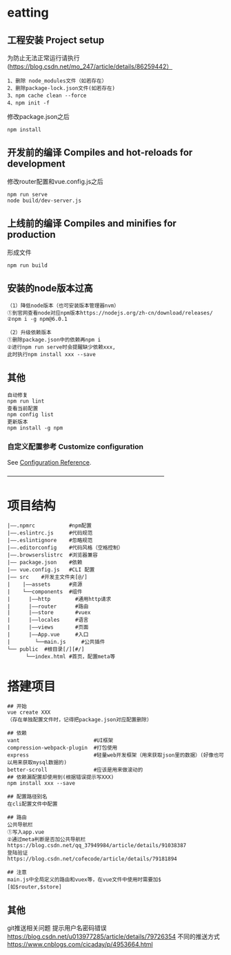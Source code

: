 # eatting

## 工程安装 Project setup
 为防止无法正常运行请执行(https://blog.csdn.net/mo_247/article/details/86259442）
```
1、删除 node_modules文件（如若存在）
2、删除package-lock.json文件(如若存在)
3、npm cache clean --force
4、npm init -f
```
 修改package.json之后
```
npm install
```

## 开发前的编译 Compiles and hot-reloads for development
 修改router配置和vue.config.js之后
```
npm run serve
node build/dev-server.js
```

## 上线前的编译 Compiles and minifies for production
 形成文件
```
npm run build
```
## 安装的node版本过高
```
（1）降低node版本（也可安装版本管理器nvm）
①到官网查看node对应npm版本https://nodejs.org/zh-cn/download/releases/
②npm i -g npm@6.0.1

（2）升级依赖版本
①删除package.json中的依赖再npm i
②进行npm run serve时会提醒缺少依赖xxx,
此时执行npm install xxx --save
```
## 其他
``` 
自动修复
npm run lint
查看当前配置
npm config list
更新版本
npm install -g npm
```
### 自定义配置参考 Customize configuration
See [Configuration Reference](https://cli.vuejs.org/config/).

——————————————————————————
# 项目结构
```
|——.npmrc           #npm配置
|——.eslintrc.js     #代码规范
|——.eslintignore    #忽略规范
|——.editorconfig    #代码风格（空格控制）
|——.browserslistrc  #浏览器兼容
|—— package.json    #依赖
|—— vue.config.js   #CLI 配置
|—— src    #开发主文件夹[@/]
|    |——assets      #资源
|    └──components  #组件
|	   |——http        #通用http请求
|	   |——router      #路由
|	   |——store       #vuex
|	   |——locales     #语言
|	   |——views       #页面 
|	   |——App.vue     #入口
|        └──main.js     #公共插件
└── public  #根目录[/][#/]
      └──index.html #首页，配置meta等
```	  
# 搭建项目
```
## 开始
vue create XXX
（存在单独配置文件时，记得把package.json对应配置删除）

## 依赖
vant                        #UI框架
compression-webpack-plugin  #打包使用
express                     #轻量web开发框架（用来获取json里的数据）(好像也可以用来获取mysql数据的)
better-scroll               #应该是用来做滚动的
## 依赖漏配置却使用到(根据错误提示写XXX)
npm install xxx --save

## 配置路径别名
在cli配置文件中配置

## 路由
公共导航栏
①写入app.vue
②通过meta判断是否加公共导航栏
https://blog.csdn.net/qq_37949984/article/details/91038387
登陆验证
https://blog.csdn.net/cofecode/article/details/79181894

## 注意
main.js中全局定义的路由和vuex等，在vue文件中使用时需要加$
[如$router,$store]
```
## 其他
git推送相关问题
提示用户名密码错误
https://blog.csdn.net/u013977285/article/details/79726354
不同的推送方式
https://www.cnblogs.com/cicaday/p/4953664.html


